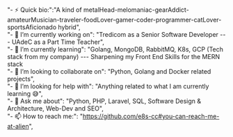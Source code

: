 "- ⚡ Quick bio:":"A kind of metalHead-melomaniac-gearAddict-amateurMusician-traveler-foodLover-gamer-coder-programmer-catLover-sportsAficionado hybrid",<br>
	"- 🔭 I’m currently working on":      "Tredicom as a Senior Software Developer --- UAdeC as a Part Time Teacher",<br>
	"- 🌱 I’m currently learning":        "Golang, MongoDB, RabbitMQ, K8s, GCP (Tech stack from my company) --- Sharpening my Front End Skills for the MERN stack<br> 
	"- 👯 I’m looking to collaborate on": "Python, Golang and Docker related projects",<br>
	"- 🤔 I’m looking for help with":     "Anything related to what I am currently learning 😅",<br>
	"- 💬 Ask me about":                  "Python, PHP, Laravel, SQL, Software Design & Architecture, Web-Dev and SEO",<br>
	"- 📫 How to reach me:":              "https://github.com/e8s-cc#you-can-reach-me-at-alien",
